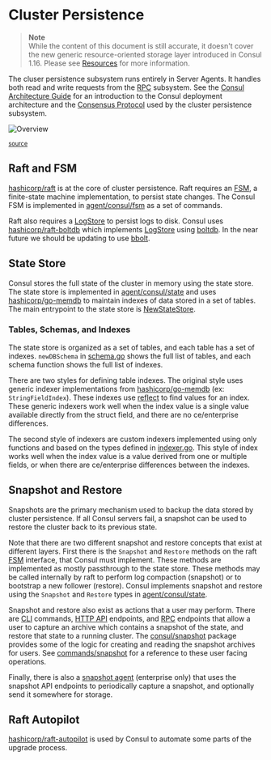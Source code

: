 # Cluster Persistence

> **Note**  
> While the content of this document is still accurate, it doesn't cover the new
> generic resource-oriented storage layer introduced in Consul 1.16. Please see
> [Resources](../v2-architecture/controller-architecture) for more information.

The cluser persistence subsystem runs entirely in Server Agents. It handles both read and
write requests from the [RPC] subsystem. See the [Consul Architecture Guide] for an
introduction to the Consul deployment architecture and the [Consensus Protocol] used by
the cluster persistence subsystem.

[RPC]: ../rpc
[Consul Architecture Guide]: https://www.consul.io/docs/architecture
[Consensus Protocol]: https://www.consul.io/docs/architecture/consensus


![Overview](./overview.svg)

<sup>[source](./overview.mmd)</sup>


## Raft and FSM

[hashicorp/raft] is at the core of cluster persistence. Raft requires an [FSM], a
finite-state machine implementation, to persist state changes. The Consul FSM is
implemented in [agent/consul/fsm] as a set of commands.

[FSM]: https://pkg.go.dev/github.com/hashicorp/raft#FSM
[hashicorp/raft]: https://github.com/hashicorp/raft
[agent/consul/fsm]: https://github.com/hashicorp/consul/tree/main/agent/consul/fsm

Raft also requires a [LogStore] to persist logs to disk. Consul uses [hashicorp/raft-boltdb]
which implements [LogStore] using [boltdb]. In the near future we should be updating to
use [bbolt].


[LogStore]: https://pkg.go.dev/github.com/hashicorp/raft#LogStore
[hashicorp/raft-boltdb]: https://github.com/hashicorp/raft-boltdb
[boltdb]: https://github.com/boltdb/bolt
[bbolt]: https://github.com/etcd-io/bbolt


## State Store

Consul stores the full state of the cluster in memory using the state store. The state store is
implemented in [agent/consul/state] and uses [hashicorp/go-memdb] to maintain indexes of
data stored in a set of tables. The main entrypoint to the state store is [NewStateStore].

[agent/consul/state]: https://github.com/hashicorp/consul/tree/main/agent/consul/state
[hashicorp/go-memdb]: https://github.com/hashicorp/go-memdb
[NewStateStore]: https://github.com/hashicorp/consul/blob/main/agent/consul/state/state_store.go

### Tables, Schemas, and Indexes

The state store is organized as a set of tables, and each table has a set of indexes.
`newDBSchema` in [schema.go] shows the full list of tables, and each schema function shows
the full list of indexes.

[schema.go]: https://github.com/hashicorp/consul/blob/main/agent/consul/state/schema.go

There are two styles for defining table indexes. The original style uses generic indexer
implementations from [hashicorp/go-memdb] (ex: `StringFieldIndex`). These indexes use
[reflect] to find values for an index. These generic indexers work well when the index
value is a single value available directly from the struct field, and there are no
ce/enterprise differences.

The second style of indexers are custom indexers implemented using only functions and
based on the types defined in [indexer.go]. This style of index works well when the index
value is a value derived from one or multiple fields, or when there are ce/enterprise
differences between the indexes.

[reflect]: https://golang.org/pkg/reflect/
[indexer.go]: https://github.com/hashicorp/consul/blob/main/agent/consul/state/indexer.go


## Snapshot and Restore

Snapshots are the primary mechanism used to backup the data stored by cluster persistence.
If all Consul servers fail, a snapshot can be used to restore the cluster back
to its previous state.

Note that there are two different snapshot and restore concepts that exist at different
layers. First there is the `Snapshot` and `Restore` methods on the raft [FSM] interface,
that Consul must implement. These methods are implemented as mostly passthrough to the
state store. These methods may be called internally by raft to perform log compaction
(snapshot) or to bootstrap a new follower (restore). Consul implements snapshot and
restore using the `Snapshot` and `Restore` types in [agent/consul/state].

Snapshot and restore also exist as actions that a user may perform. There are [CLI]
commands, [HTTP API] endpoints, and [RPC] endpoints that allow a user to capture an
archive which contains a snapshot of the state, and restore that state to a running
cluster. The [consul/snapshot] package provides some of the logic for creating and reading
the snapshot archives for users. See [commands/snapshot] for a reference to these user
facing operations.

[CLI]: ../cli
[HTTP API]: ../http-api
[commands/snapshot]: https://www.consul.io/commands/snapshot
[consul/snapshot]: https://github.com/hashicorp/consul/tree/main/snapshot

Finally, there is also a [snapshot agent] (enterprise only) that uses the snapshot API
endpoints to periodically capture a snapshot, and optionally send it somewhere for
storage. 

[snapshot agent]: https://www.consul.io/commands/snapshot/agent

## Raft Autopilot

[hashicorp/raft-autopilot] is used by Consul to automate some parts of the upgrade process.


[hashicorp/raft-autopilot]: https://github.com/hashicorp/raft-autopilot
